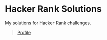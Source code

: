 # Hacker Rank Solutions
My solutions for Hacker Rank challenges.

>[Profile](https://www.hackerrank.com/SteffenLeonardo)
